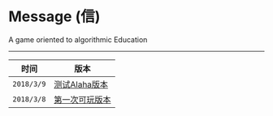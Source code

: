# Message (信)
A game oriented to algorithmic Education


****

|时间|版本|
|----|-----|
|`2018/3/9`|[测试Alaha版本](https://github.com/x670783915/Message/raw/master/Message%20alpha%200.1.apk )|
|`2018/3/8`|[第一次可玩版本](https://github.com/x670783915/Message/raw/master/A%20alpha.apk )|
